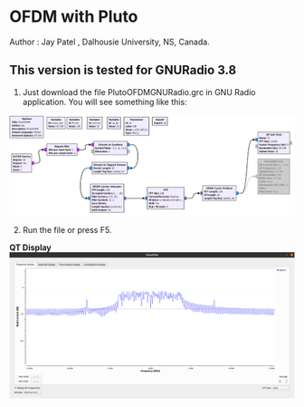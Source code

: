 # OFDM with Pluto

Author : Jay Patel , Dalhousie University, NS, Canada.

**This version is tested for GNURadio 3.8**
----------------------------------------------
1. Just download the file PlutoOFDMGNURadio.grc in GNU Radio application. You will see something like this:

 <img src="image/flowgraph.png">

2. Run the file or press F5. 

**QT Display**
 <img src="image/PlutoSDR_QT_GUI.png">
 

